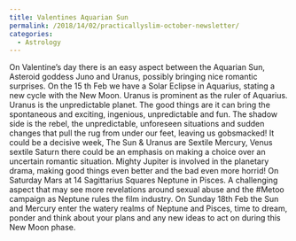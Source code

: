 ```yaml
---
title: Valentines Aquarian Sun
permalink: /2018/14/02/practicallyslim-october-newsletter/
categories:
  - Astrology
---
```

On Valentine’s day there is an easy aspect between the Aquarian Sun, Asteroid goddess Juno
and Uranus, possibly bringing nice romantic surprises. On the 15 th Feb we have a Solar Eclipse in
Aquarius, stating a new cycle with the New Moon. Uranus is prominent as the ruler of Aquarius.
Uranus is the unpredictable planet. The good things are it can bring the spontaneous and
exciting, ingenious, unpredictable and fun. The shadow side is the rebel, the unpredictable,
unforeseen situations and sudden changes that pull the rug from under our feet, leaving us
gobsmacked! It could be a decisive week, The Sun &amp; Uranus are Sextile Mercury, Venus sextile
Saturn there could be an emphasis on making a choice over an uncertain romantic situation.
Mighty Jupiter is involved in the planetary drama, making good things even better and the bad
even more horrid!
On Saturday Mars at 14 Sagittarius Squares Neptune in Pisces. A challenging aspect that may
see more revelations around sexual abuse and the #Metoo campaign as Neptune rules the film
industry.
On Sunday 18th Feb the Sun and Mercury enter the watery realms of Neptune and Pisces, time
to dream, ponder and think about your plans and any new ideas to act on during this New Moon
phase.
